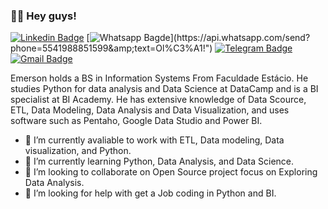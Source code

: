 ### :man_technologist: Hey guys! 

[![Linkedin Badge](https://img.shields.io/badge/-LinkedIn-blue?style=flat-square&amp;logo=Linkedin&amp;logoColor=white&amp;link=https://www.linkedin.com/in/emerson-santo-8459b232/)](https://www.linkedin.com/in/emerson-santo-8459b232/)
[![Whatsapp Bagde](https://img.shields.io/badge/-Whatsapp-4CA143?style=flat-square&amp;labelColor=4CA143&amp;logo=whatsapp&amp;logoColor=white&amp;link=https://api.whatsapp.com/send?phone=5541988851599&amp;text=Ol%C3%A1!")](https://api.whatsapp.com/send?phone=5541988851599&amp;text=Ol%C3%A1!")
[![Telegram Badge](https://img.shields.io/badge/-Telegram-1ca0f1?style=flat-square&amp;labelColor=1ca0f1&amp;logo=telegram&amp;logoColor=white&amp;link=https://t.me/eme_renan)](https://t.me/eme_renan)
[![Gmail Badge](https://img.shields.io/badge/-Gmail-c14438?style=flat-square&amp;logo=Gmail&amp;logoColor=white&amp;link=mailto:renansouza.it@gmail.com)](mailto:renansouza.it@gmail.com)


Emerson holds a BS in Information Systems From Faculdade Estácio. He studies Python for data analysis and Data Science at DataCamp and is a BI specialist at BI Academy. He has extensive knowledge of Data Scource, ETL, Data Modeling, Data Analysis and Data Visualization, and uses software such as Pentaho, Google Data Studio and Power BI.

- 🔭 I’m currently avaliable to work with ETL, Data modeling, Data visualization, and Python.
- 🌱 I’m currently learning Python, Data Analysis, and Data Science.
- 👯 I’m looking to collaborate on Open Source project focus on Exploring Data Analysis.
- 🤔 I’m looking for help with get a Job coding in Python and BI.
